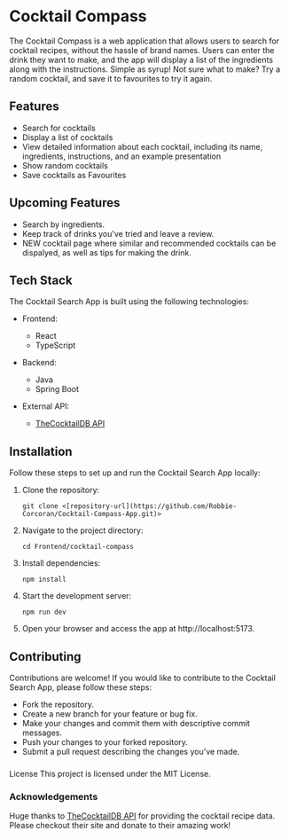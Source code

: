 # Cocktail Compass

The Cocktail Compass is a web application that allows users to search for cocktail recipes, without the hassle of brand names. Users can enter the drink they want to make, and the app will display a list of the ingredients along with the instructions. Simple as syrup! Not sure what to make? Try a random cocktail, and save it to favourites to try it again.


## Features

- Search for cocktails
- Display a list of cocktails
- View detailed information about each cocktail, including its name, ingredients, instructions, and an example presentation
- Show random cocktails
- Save cocktails as Favourites


##  Upcoming Features

- Search by ingredients.
- Keep track of drinks you've tried and leave a review.
- NEW cocktail page where similar and recommended cocktails can be dispalyed, as well as tips for making the drink.


## Tech Stack

The Cocktail Search App is built using the following technologies:

- Frontend:
  - React
  - TypeScript

- Backend:
  - Java
  - Spring Boot

- External API:
  - [TheCocktailDB API](https://www.thecocktaildb.com)


## Installation

Follow these steps to set up and run the Cocktail Search App locally:

1. Clone the repository:

   ```shell
   git clone <[repository-url](https://github.com/Robbie-Corcoran/Cocktail-Compass-App.git)>

2. Navigate to the project directory:

   ```shell
   cd Frontend/cocktail-compass

3. Install dependencies:

   ```shell
   npm install

4. Start the development server:

   ```shell
   npm run dev

5. Open your browser and access the app at http://localhost:5173.


## Contributing
Contributions are welcome! If you would like to contribute to the Cocktail Search App, please follow these steps:

- Fork the repository.
- Create a new branch for your feature or bug fix.
- Make your changes and commit them with descriptive commit messages.
- Push your changes to your forked repository.
- Submit a pull request describing the changes you've made.


###
License
This project is licensed under the MIT License.


### Acknowledgements
Huge thanks to [TheCocktailDB API](https://www.thecocktaildb.com) for providing the cocktail recipe data. Please checkout their site and donate to their amazing work!

